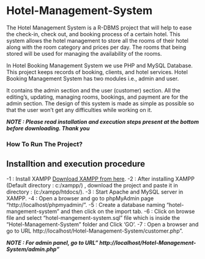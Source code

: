 # Hotel-Management-System
The Hotel Management System is a R-DBMS project that will help to ease the check-in, 
check out, and booking process of a certain hotel. This system allows the hotel 
management to store all the rooms of their hotel along with the room category and prices 
per day. The rooms that being stored will be used for managing the availability of the 
rooms.

In Hotel Booking Management System we use PHP and MySQL Database. This project 
keeps records of booking, clients, and hotel services. Hotel Booking Management 
System has two modules i.e., admin and user.

It contains the admin section and the user (customer) section. All the editing’s, updating, 
managing rooms, bookings, and payment are for the admin section. The design of this 
system is made as simple as possible so that the user won’t get any difficulties while 
working on it.

***NOTE : Please read installation and execution steps present at the bottom before downloading. Thank you***

### How To Run The Project?

## Installtion and execution procedure

 -1 : Install XAMPP [Download XAMPP from here](https://www.apachefriends.org/download.html).
 -2 : After installing XAMPP (Default directory : c:/xampp/) , download the project and paste it in directory : (c:/xampp/htdocs/).
 -3 : Start Apache and MySQL server in XAMPP.
 -4 : Open a browser and go to phpMyAdmin page “http://localhost/phpmyadmin/”.
 -5 : Create a database naming “hotel-mangement-system” and then click on the import tab.
 -6 : Click on browse file and select “hotel-mangement-system.sql” file which is inside the “Hotel-Management-System” folder and Click ‘GO’.
 -7 : Open a browser and go to URL http://localhost/Hotel-Management-System/customer.php”.
 
 ***NOTE : For admin panel, go to URL” http://localhost/Hotel-Management-System/admin.php”***
